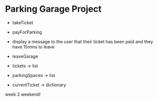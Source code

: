 # Parking Garage Project

- takeTicket
- payForParking
- display a message to the user that their ticket has been paid and they have 15mins to leave
- leaveGarage

- tickets -> list
- parkingSpaces -> list
- currentTicket -> dictionary

week 2 weekend!